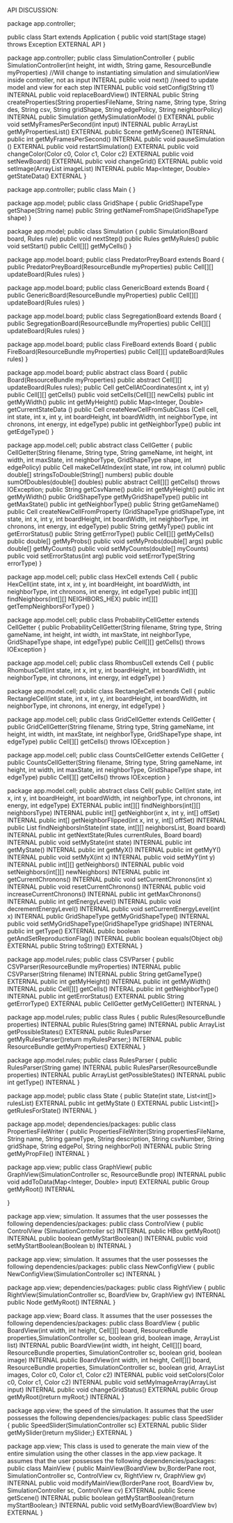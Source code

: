 API DISCUSSION:

package app.controller;

public class Start extends Application {
      public void start(Stage stage) throws Exception
      EXTERNAL API
}

package app.controller;
public class SimulationController {
      public SimulationController(int height, int width, String game, ResourceBundle myProperties) //Will change to instantiating simulation and simulationView inside controller, not as input
    INTERAL
    public void next() //need to update model and view for each step
    INTERNAL
    public void setConfig(String t1)
    INTERNAL
    public void replaceBoardView()
    INTERNAL
    public String createProperties(String propertiesFileName, String name, String type, String des, String csv, String gridShape, String edgePolicy, String neighborPolicy)
    INTERNAL
    public Simulation getMySimulationModel ()
    EXTERNAL
    public void setMyFramesPerSecond(int input)
    INTERNAL
    public ArrayList<String> getMyPropertiesList()
    EXTERNAL
    public Scene getMyScene()
    INTERNAL
    public int getMyFramesPerSecond()
    INTERNAL
    public void pauseSimulation ()
    EXTERNAL
    public void restartSimulation()
    EXTERNAL
    public void changeColor(Color c0, Color c1, Color c2)
    EXTERNAL
    public void setNewBoard()
    EXTERNAL
    public void changeGrid()
    EXTERNAL
    public void setImage(ArrayList<Image> imageList)
    INTERNAL
    public Map<Integer, Double> getStateData()
    EXTERNAL
}

package app.controller;
public class Main {
  }

package app.model;
public class GridShape {
      public GridShapeType getShape(String name)
    public String getNameFromShape(GridShapeType shape)
}

package app.model;
public class Simulation {
      public Simulation(Board board, Rules rule)
    public void nextStep()
    public Rules getMyRules()
    public void setStart()
    public Cell[][] getMyCells()
}

package app.model.board;
public class PredatorPreyBoard extends Board {
      public PredatorPreyBoard(ResourceBundle myProperties)
    public Cell[][] updateBoard(Rules rules)
}

package app.model.board;
public class GenericBoard extends Board {
          public GenericBoard(ResourceBundle myProperties)
        public Cell[][] updateBoard(Rules rules)
}

package app.model.board;
public class SegregationBoard extends Board {
      public SegregationBoard(ResourceBundle myProperties)
    public Cell[][] updateBoard(Rules rules)
}

package app.model.board;
public class FireBoard extends Board {
      public FireBoard(ResourceBundle myProperties)
    public Cell[][] updateBoard(Rules rules)
}

package app.model.board;
public abstract class Board {
      public Board(ResourceBundle myProperties)
    public abstract Cell[][] updateBoard(Rules rules);
    public Cell getCellAtCoordinates(int x, int y)
    public Cell[][] getCells()
    public void setCells(Cell[][] newCells)
    public int getMyWidth()
    public int getMyHeight()
    public Map<Integer, Double> getCurrentStateData ()
    public Cell createNewCellFromSubClass (Cell cell, int state, int x, int y, int boardHeight, int boardWidth, int neighborType, int chronons, int energy, int edgeType)
    public int getNeighborType()
    public int getEdgeType()
}

package app.model.cell;
public abstract class CellGetter {
      public CellGetter(String filename, String type, String gameName, int height, int width, int maxState, int neighborType, GridShapeType shape, int edgePolicy)
    public Cell makeCellAtIndex(int state, int row, int column)
    public double[] stringsToDouble(String[] numbers)
    public double sumOfDoubles(double[] doubles)
    public abstract Cell[][] getCells() throws IOException;
    public String getCsvName()
    public int getMyHeight()
    public int getMyWidth()
    public GridShapeType getMyGridShapeType()
    public int getMaxState()
    public int getNeighborType()
    public String getGameName()
    public Cell createNewCellFromProperty (GridShapeType gridShapeType, int state, int x, int y, int boardHeight, int boardWidth, int neighborType, int chronons, int energy, int edgeType)
    public String getMyType()
    public int getErrorStatus()
    public String getErrorType()
    public Cell[][] getMyCells()
    public double[] getMyProbs()
    public void setMyProbs(double[] args)
    public double[] getMyCounts()
    public void setMyCounts(double[] myCounts)
    public void setErrorStatus(int arg)
    public void setErrorType(String errorType)
}

package app.model.cell;
public class HexCell extends Cell {
      public HexCell(int state, int x, int y, int boardHeight, int boardWidth, int neighborType, int chronons, int energy, int edgeType)
    public int[][] findNeighbors(int[][] NEIGHBORS_HEX)
    public int[][] getTempNeighborsForType()
}

package app.model.cell;
public class ProbabilityCellGetter extends CellGetter {
      public ProbabilityCellGetter(String filename, String type, String gameName, int height, int width, int maxState, int neighborType, GridShapeType shape, int edgeType)
    public Cell[][] getCells() throws IOException
}

package app.model.cell;
public class RhombusCell extends Cell {
      public RhombusCell(int state, int x, int y, int boardHeight, int boardWidth, int neighborType, int chronons, int energy, int edgeType)
}

package app.model.cell;
public class RectangleCell extends Cell {
      public RectangleCell(int state, int x, int y, int boardHeight, int boardWidth, int neighborType, int chronons, int energy, int edgeType)
}

package app.model.cell;
public class GridCellGetter extends CellGetter {
      public GridCellGetter(String filename, String type, String gameName, int height, int width, int maxState, int neighborType, GridShapeType shape, int edgeType)
    public Cell[][] getCells() throws IOException
}

package app.model.cell;
public class CountsCellGetter extends CellGetter {
      public CountsCellGetter(String filename, String type, String gameName, int height, int width, int maxState, int neighborType, GridShapeType shape, int edgeType)
    public Cell[][] getCells() throws IOException
}

package app.model.cell;
public abstract class Cell{
      public Cell(int state, int x, int y, int boardHeight, int boardWidth, int neighborType, int chronons, int energy, int edgeType)
      EXTERNAL
    public int[][] findNeighbors(int[][] neighborsType)
    INTERNAL
    public int[] getNeighbor(int x, int y, int[] offSet)
    INTERNAL
    public int[] getNeighborFlipped(int x, int y, int[] offSet)
    INTERNAL
    public List<Cell> findNeighborsInState(int state, int[][] neighborsList, Board board)
    INTERNAL
    public int getNextState(Rules currentRules, Board board)
    INTERNAL
    public void setMyState(int state)
    INTERNAL
    public int getMyState()
    INTERNAL
    public int getMyX()
    INTERNAL
    public int getMyY()
    INTERNAL
    public void setMyX(int x)
    INTERNAL
    public void setMyY(int y)
    INTERNAL
    public int[][] getNeighbors()
    INTERNAL
    public void setNeighbors(int[][] newNeighbors)
    INTERNAL
    public int getCurrentChronons()
    INTERNAL
    public void setCurrentChronons(int x)
    INTERNAL
    public void resetCurrentChronons()
    INTERNAL
    public void increaseCurrentChronons()
    INTERNAL
    public int getMaxChronons()
    INTERNAL
    public int getEnergyLevel()
    INTERNAL
    public void decrementEnergyLevel()
    INTERNAL
    public void setCurrentEnergyLevel(int x)
    INTERNAL
    public GridShapeType getMyGridShapeType()
    INTERNAL
    public void  setMyGridShapeType(GridShapeType gridShape)
    INTERNAL
    public int getType()
    EXTERNAL
    public boolean getAndSetReproductionFlag()
    INTERNAL
    public boolean equals(Object obj)
    EXTERNAL
    public String toString()
    EXTERNAL
}

package app.model.rules;
public class CSVParser {
      public CSVParser(ResourceBundle myProperties)
      INTERNAL
    public CSVParser(String filename)
    INTERNAL
    public String getGameType()
    EXTERNAL
    public int getMyHeight()
    INTERNAL
    public int getMyWidth()
    INTERNAL
    public Cell[][] getCells()
    INTERAL
    public int getNeighborType()
    INTERNAL
    public int getErrorStatus()
    EXTERNAL
    public String getErrorType()
    EXTERNAL
    public CellGetter getMyCellGetter()
    INTERNAL
}

package app.model.rules;
public class Rules {
      public Rules(ResourceBundle properties)
      INTERNAL
    public Rules(String game)
    INTERNAL
    public ArrayList<State> getPossibleStates()
    EXTERNAL
    public RulesParser getMyRulesParser()return myRulesParser;}
    INTERNAL
    public ResourceBundle getMyProperties()
    EXTERNAL
}

package app.model.rules;
public class RulesParser {
      public RulesParser(String game)
      INTERNAL
    public RulesParser(ResourceBundle properties)
    INTERNAL
    public ArrayList<State> getPossibleStates()
    INTERNAL
    public int getType()
    INTERNAL
}

package app.model;
public class State {
      public State(int state, List<int[]> rulesList)
      EXTERNAL
    public int getMyState ()
    EXTERNAL
    public List<int[]> getRulesForState()
    INTERNAL
}

package app.model;
dependencies/packages:
public class PropertiesFileWriter {
      public PropertiesFileWriter(String propertiesFileName, String name, String gameType, String description, String csvNumber, String gridShape, String edgePol, String neighborPol)
      INTERNAL
    public String getMyPropFile()
    INTERNAL
}

package app.view;
public class GraphView{
      public GraphView(SimulationController sc, ResourceBundle prop)
      INTERNAL
    public void addToData(Map<Integer, Double> input)
    EXTERNAL
    public Group getMyRoot()
    INTERNAL
    
}

package app.view;
simulation. It assumes that the user possesses the following dependencies/packages:
public class ControlView {
      public ControlView (SimulationController sc)
      INTERNAL
    public HBox getMyRoot()
    INTERNAL
    public boolean getMyStartBoolean()
    INTERNAL
    public void setMyStartBoolean(Boolean b)
    INTERNAL
}

package app.view;
simulation. It assumes that the user possesses the following dependencies/packages:
public class NewConfigView {
      public NewConfigView(SimulationController sc)
      INTERNAL
}

package app.view;
dependencies/packages:
public class RightView {
      public RightView(SimulationController sc, BoardView bv, GraphView gv)
      INTERNAL
    public Node getMyRoot()
    INTERNAL
}

package app.view;
Board class. It assumes that the user possesses the following dependencies/packages:
public class BoardView {
      public BoardView(int width, int height, Cell[][] board, ResourceBundle properties,SimulationController sc, boolean grid, boolean image, ArrayList<Image> list)
      INTERNAL
    public BoardView(int width, int height, Cell[][] board, ResourceBundle properties, SimulationController sc, boolean grid, boolean image)
    INTERNAL
    public BoardView(int width, int height, Cell[][] board, ResourceBundle properties, SimulationController sc, boolean grid, ArrayList<Image> images, Color c0, Color c1, Color c2)
    INTERNAL
    public void setColors(Color c0, Color c1, Color c2)
    INTERNAL
    public void setMyImageArray(ArrayList<Image> input)
    INTERNAL
    public void changeGridStatus()
    EXTERNAL
    public Group getMyRoot()return myRoot;}
    INTERNAL
}

package app.view;
the speed of the simulation. It assumes that the user possesses the following dependencies/packages:
public class SpeedSlider {
      public SpeedSlider(SimulationController sc)
      EXTERNAL
    public Slider getMySlider()return mySlider;}
    EXTERNAL
}

package app.view;
This class is used to generate the main view of the entire simulation using the other classes in the app.view package.
It assumes that the user possesses the following dependencies/packages:
public class MainView {
      public MainView(BoardView bv,BorderPane root, SimulationController sc, ControlView cv, RightView rv, GraphView gv)
      INTERNAL
    public void modifyMainView(BorderPane root, BoardView bv, SimulationController sc, ControlView cv)
    EXTERNAL
    public Scene getScene()
    INTERNAL
    public boolean getMyStartBoolean()return myStartBoolean;}
    INTERNAL
    public void  setMyBoardView(BoardView bv)
    EXTERNAL
}

